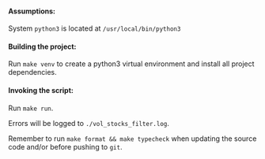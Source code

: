 #### Assumptions:

System `python3` is located at `/usr/local/bin/python3`

#### Building the project:

Run `make venv` to create a python3 virtual environment and install all project
dependencies.

#### Invoking the script:

Run `make run`.

Errors will be logged to `./vol_stocks_filter.log`.

Remember to run `make format && make typecheck` when updating the source code
and/or before pushing to `git`.